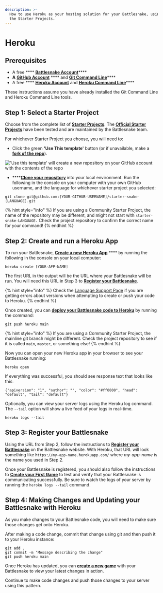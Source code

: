 ```yaml
---
description: >-
  How to use Heroku as your hosting solution for your Battlesnake, using one of
  the Starter Projects.
---
```


# Heroku

## Prerequisites

* A free **** [**Battlesnake Account**](https://play.battlesnake.com/)****
* **A** [**GitHub Account**](https://github.com/) **** and [**Git Command Line**](https://www.atlassian.com/git/tutorials/install-git)****
* A free **** [**Heroku Account**](https://signup.heroku.com/) and [**Heroku Command Line**](https://devcenter.heroku.com/categories/command-line)****

These instructions assume you have already installed the Git Command Line and Heroku Command Line tools.

## **Step 1: Select a Starter Project**

Choose from the complete list of [**Starter Projects**](../starter-projects.md). The [**Official Starter Projects**](../starter-projects.md#official-starter-projects) have been tested and are maintained by the Battlesnake team.

For whichever Starter Project you choose, you will need to:

* Click the green **'Use This template'** button (or if unavailable, make a [**fork of the repo**](https://docs.github.com/en/get-started/quickstart/fork-a-repo)).

!['Use this template' will create a new repository on your GitHub account with the contents of the repo](../../.gitbook/assets/use\_this\_template.png)

* ****[**Clone your repository**](https://help.github.com/en/github/creating-cloning-and-archiving-repositories/cloning-a-repository) into your local environment. Run the following in the console on your computer with your own GitHub username, and the language for whichever starter project you selected:

`git clone git@github.com:[YOUR-GITHUB-USERNAME]/starter-snake-[LANGUAGE].git`

{% hint style="info" %}
If you are using a Community Starter Project, the name of the repository may be different, and might not start with `starter-snake-LANGUAGE.` Check the project repository to confirm the correct name for your command!
{% endhint %}

## Step 2: Create and run a Heroku App

To run your Battlesnake, [**Create a new Heroku App**](https://devcenter.heroku.com/articles/creating-apps) **** by running the following in the console on your local computer:

&#x20;`heroku create [YOUR-APP-NAME]`

The first URL in the output will be the URL where your Battlesnake will be run. You will need this URL in Step 3 to [**Register your Battlesnake**](../../guides/getting-started.md#step-4-register-your-battlesnake).

{% hint style="info" %}
Check the [Language Support Page](https://devcenter.heroku.com/categories/language-support) if you are getting errors about versions when attempting to create or push your code to Heroku.
{% endhint %}

Once created, you can [**deploy your Battlesnake code to Heroku**](https://devcenter.heroku.com/articles/git#deploying-code) by running the command:

`git push heroku main`

{% hint style="info" %}
If you are using a Community Starter Project, the mainline git branch might be different. Check the project repository to see if it is called `main`, `master`, or something else!
{% endhint %}

Now you can open your new Heroku app in your browser to see your Battlesnake running:

`heroku open`

If everything was successful, you should see response text that looks like this:

```
{"apiversion": "1", "author": "", "color": "#ff0000", "head": "default", "tail": "default"}
```

Optionally, you can view your server logs using the Heroku log command. The `--tail` option will show a live feed of your logs in real-time.

`heroku logs --tail`

## Step 3: Register your Battlesnake

Using the URL from Step 2, follow the instructions to [**Register your Battlesnake**](../../guides/getting-started.md#step-4-register-your-battlesnake) on the Battlesnake website. With Heroku, that URL will look something like `https://my-app-name.herokuapp.com/` where _my-app-name_ is the name you used in Step 2.

Once your Battlesnake is registered, you should also follow the instructions to [**Create your First Game**](../../guides/getting-started.md#step-5-create-your-first-game) to test and verify that your Battlesnake is communicating successfully. Be sure to watch the logs of your server by running the `heroku logs --tail` command.

## Step 4: Making Changes and Updating your Battlesnake with Heroku

As you make changes to your Battlesnake code, you will need to make sure those changes get onto Heroku.

After making a code change, commit that change using git and then push it to your Heroku instance:

`git add .`\
`git commit -m "Message describing the change"`\
`git push heroku main`

Once Heroku has updated, you can [**create a new game**](https://play.battlesnake.com/account/games/create/) with your Battlesnake to view your latest changes in action.

Continue to make code changes and push those changes to your server using this pattern.

